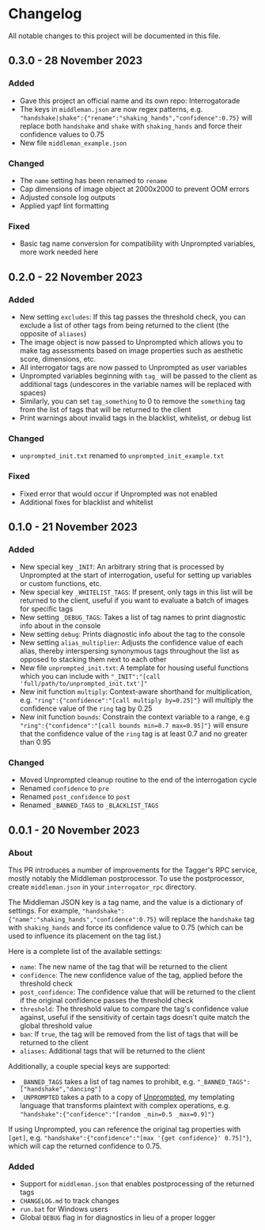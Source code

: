# Changelog
All notable changes to this project will be documented in this file.

## 0.3.0 - 28 November 2023
### Added
- Gave this project an official name and its own repo: Interrogatorade 
- The keys in `middleman.json` are now regex patterns, e.g. `"handshake|shake":{"rename":"shaking_hands","confidence":0.75}` will replace both `handshake` and `shake` with `shaking_hands` and force their confidence values to 0.75
- New file `middleman_example.json`

### Changed
- The `name` setting has been renamed to `rename`
- Cap dimensions of image object at 2000x2000 to prevent OOM errors
- Adjusted console log outputs
- Applied yapf lint formatting

### Fixed
- Basic tag name conversion for compatibility with Unprompted variables, more work needed here

## 0.2.0 - 22 November 2023
### Added
- New setting `excludes`: If this tag passes the threshold check, you can exclude a list of other tags from being returned to the client (the opposite of `aliases`)
- The image object is now passed to Unprompted which allows you to make tag assessments based on image properties such as aesthetic score, dimensions, etc.
- All interrogator tags are now passed to Unprompted as user variables
- Unprompted variables beginning with `tag_` will be passed to the client as additional tags (undescores in the variable names will be replaced with spaces)
- Similarly, you can set `tag_something` to 0 to remove the `something` tag from the list of tags that will be returned to the client
- Print warnings about invalid tags in the blacklist, whitelist, or debug list

### Changed
- `unprompted_init.txt` renamed to `unprompted_init_example.txt`

### Fixed
- Fixed error that would occur if Unprompted was not enabled
- Additional fixes for blacklist and whitelist

## 0.1.0 - 21 November 2023
### Added
- New special key `_INIT`: An arbitrary string that is processed by Unprompted at the start of interrogation, useful for setting up variables or custom functions, etc.
- New special key `_WHITELIST_TAGS`: If present, only tags in this list will be returned to the client, useful if you want to evaluate a batch of images for specific tags
- New setting `_DEBUG_TAGS`: Takes a list of tag names to print diagnostic info about in the console
- New setting `debug`: Prints diagnostic info about the tag to the console
- New setting `alias_multiplier`: Adjusts the confidence value of each alias, thereby interspersing synonymous tags throughout the list as opposed to stacking them next to each other
- New file `unprompted_init.txt`: A template for housing useful functions which you can include with `"_INIT":"[call 'full/path/to/unprompted_init.txt']"`
- New init function `multiply`: Context-aware shorthand for multiplication, e.g. `"ring":{"confidence":"[call multiply by=0.25]"}` will multiply the confidence value of the `ring` tag by 0.25
- New init function `bounds`: Constrain the context variable to a range, e.g `"ring":{"confidence":"[call bounds min=0.7 max=0.95]"}` will ensure that the confidence value of the `ring` tag is at least 0.7 and no greater than 0.95

### Changed
- Moved Unprompted cleanup routine to the end of the interrogation cycle
- Renamed `confidence` to `pre`
- Renamed `post_confidence` to `post`
- Renamed `_BANNED_TAGS` to `_BLACKLIST_TAGS`

## 0.0.1 - 20 November 2023
### About
This PR introduces a number of improvements for the Tagger's RPC service, mostly notably the Middleman postprocessor. To use the postprocessor, create `middleman.json` in your `interrogator_rpc` directory.

The Middleman JSON key is a tag name, and the value is a dictionary of settings. For example, `"handshake":{"name":"shaking_hands","confidence":0.75}` will replace the `handshake` tag with `shaking_hands` and force its confidence value to 0.75 (which can be used to influence its placement on the tag list.)

Here is a complete list of the available settings:

- `name`: The new name of the tag that will be returned to the client
- `confidence`: The new confidence value of the tag, applied before the threshold check
- `post_confidence`: The confidence value that will be returned to the client if the original confidence passes the threshold check
- `threshold`: The threshold value to compare the tag's confidence value against, useful if the sensitivity of certain tags doesn't quite match the global threshold value
- `ban`: If `true`, the tag will be removed from the list of tags that will be returned to the client
- `aliases`: Additional tags that will be returned to the client

Additionally, a couple special keys are supported:

- `_BANNED_TAGS` takes a list of tag names to prohibit, e.g. `"_BANNED_TAGS":["handshake","dancing"]`
- `_UNPROMPTED` takes a path to a copy of [Unprompted](https://github.com/ThereforeGames/unprompted), my templating language that transforms plaintext with complex operations, e.g. `"handshake":{"confidence":"[random _min=0.5 _max=0.9]"}`

If using Unprompted, you can reference the original tag properties with `[get]`, e.g. `"handshake":{"confidence":"[max '{get confidence}' 0.75]"}`, which will cap the returned confidence to 0.75.

### Added
- Support for `middleman.json` that enables postprocessing of the returned tags
- `CHANGELOG.md` to track changes
- `run.bat` for Windows users
- Global `DEBUG` flag in for diagnostics in lieu of a proper logger